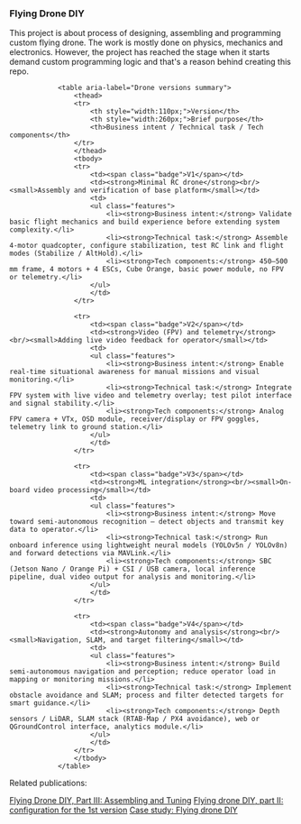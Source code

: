 ### Flying Drone DIY
This project is about process of designing, assembling and programming custom flying drone. The work is mostly done on physics, mechanics and electronics. However, the project has reached the stage when it starts demand custom programming logic and that's a reason behind creating this repo. 

                <table aria-label="Drone versions summary">
                    <thead>
                    <tr>
                        <th style="width:110px;">Version</th>
                        <th style="width:260px;">Brief purpose</th>
                        <th>Business intent / Technical task / Tech components</th>
                    </tr>
                    </thead>
                    <tbody>
                    <tr>
                        <td><span class="badge">V1</span></td>
                        <td><strong>Minimal RC drone</strong><br/><small>Assembly and verification of base platform</small></td>
                        <td>
                        <ul class="features">
                            <li><strong>Business intent:</strong> Validate basic flight mechanics and build experience before extending system complexity.</li>
                            <li><strong>Technical task:</strong> Assemble 4-motor quadcopter, configure stabilization, test RC link and flight modes (Stabilize / AltHold).</li>
                            <li><strong>Tech components:</strong> 450–500 mm frame, 4 motors + 4 ESCs, Cube Orange, basic power module, no FPV or telemetry.</li>
                        </ul>
                        </td>
                    </tr>

                    <tr>
                        <td><span class="badge">V2</span></td>
                        <td><strong>Video (FPV) and telemetry</strong><br/><small>Adding live video feedback for operator</small></td>
                        <td>
                        <ul class="features">
                            <li><strong>Business intent:</strong> Enable real-time situational awareness for manual missions and visual monitoring.</li>
                            <li><strong>Technical task:</strong> Integrate FPV system with live video and telemetry overlay; test pilot interface and signal stability.</li>
                            <li><strong>Tech components:</strong> Analog FPV camera + VTx, OSD module, receiver/display or FPV goggles, telemetry link to ground station.</li>
                        </ul>
                        </td>
                    </tr>

                    <tr>
                        <td><span class="badge">V3</span></td>
                        <td><strong>ML integration</strong><br/><small>On-board video processing</small></td>
                        <td>
                        <ul class="features">
                            <li><strong>Business intent:</strong> Move toward semi-autonomous recognition — detect objects and transmit key data to operator.</li>
                            <li><strong>Technical task:</strong> Run onboard inference using lightweight neural models (YOLOv5n / YOLOv8n) and forward detections via MAVLink.</li>
                            <li><strong>Tech components:</strong> SBC (Jetson Nano / Orange Pi) + CSI / USB camera, local inference pipeline, dual video output for analysis and monitoring.</li>
                        </ul>
                        </td>
                    </tr>

                    <tr>
                        <td><span class="badge">V4</span></td>
                        <td><strong>Autonomy and analysis</strong><br/><small>Navigation, SLAM, and target filtering</small></td>
                        <td>
                        <ul class="features">
                            <li><strong>Business intent:</strong> Build semi-autonomous navigation and perception; reduce operator load in mapping or monitoring missions.</li>
                            <li><strong>Technical task:</strong> Implement obstacle avoidance and SLAM; process and filter detected targets for smart guidance.</li>
                            <li><strong>Tech components:</strong> Depth sensors / LiDAR, SLAM stack (RTAB-Map / PX4 avoidance), web or QGroundControl interface, analytics module.</li>
                        </ul>
                        </td>
                    </tr>
                    </tbody>
                </table>

Related publications:

<a href="https://gelassen.github.io/blog/2025/10/18/flying-drone-diy-part-III.html">Flying Drone DIY, Part III: Assembling and Tuning</a>
<a href="https://gelassen.github.io/blog/2025/05/17/flying-drone-diy-part-II.html">Flying drone DIY, part II: configuration for the 1st version</a>
<a href="https://gelassen.github.io/blog/2023/03/19/case-study-flying-drone-diy.html">Case study: Flying drone DIY</a>
